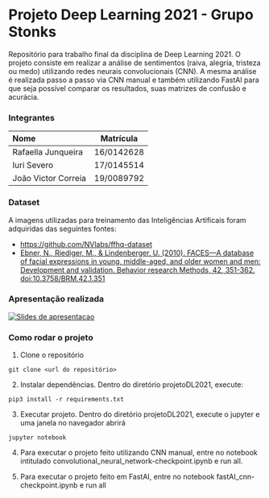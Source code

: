 # Projeto Deep Learning 2021 - Grupo Stonks
Repositório para trabalho final da disciplina de Deep Learning 2021. O projeto consiste em realizar a análise de sentimentos (raiva, alegria, tristeza ou medo) utilizando redes neurais convolucionais (CNN). A mesma análise é realizada passo a passo via CNN manual e também utilizando FastAI para que seja possível comparar os resultados, suas matrizes de confusão e acurácia.

### Integrantes
| Nome | Matrícula |
|:------------ |---|
| Rafaella Junqueira | 16/0142628 |
| Iuri Severo | 17/0145514 |
| João Victor Correia | 19/0089792 |

### Dataset

A imagens utilizadas para treinamento das Inteligências Artificais foram adquiridas das seguintes fontes:
* https://github.com/NVlabs/ffhq-dataset
* [Ebner, N., Riediger, M., & Lindenberger, U. (2010). FACES—A database of facial expressions in young, middle-aged, and older women and men: Development and validation. Behavior research Methods, 42, 351-362. doi:10.3758/BRM.42.1.351](http://hdl.handle.net/11858/00-001M-0000-0013-3A21-0)

### Apresentação realizada
[![Slides de apresentacao](https://user-images.githubusercontent.com/43728276/138556910-e7533e96-4059-45f3-8457-8134a94adb36.png)](https://docs.google.com/presentation/d/1HnIknSMhSRsGSx75BQ1MVFpz1JThKH39MdJ2troMQcU/edit?usp=sharing)


### Como rodar o projeto

1. Clone o repositório
 ```
git clone <url do repositório>
 ```

2. Instalar dependências. Dentro do diretório projetoDL2021, execute:
```
pip3 install -r requirements.txt
```

3. Executar projeto. Dentro do diretório projetoDL2021, execute o jupyter e uma janela no navegador abrirá
```
jupyter notebook
```

4. Para executar o projeto feito utilizando CNN manual, entre no notebook intitulado convolutional_neural_network-checkpoint.ipynb e run all.

5. Para executar o projeto feito em FastAI, entre no notebook fastAI_cnn-checkpoint.ipynb e run all
